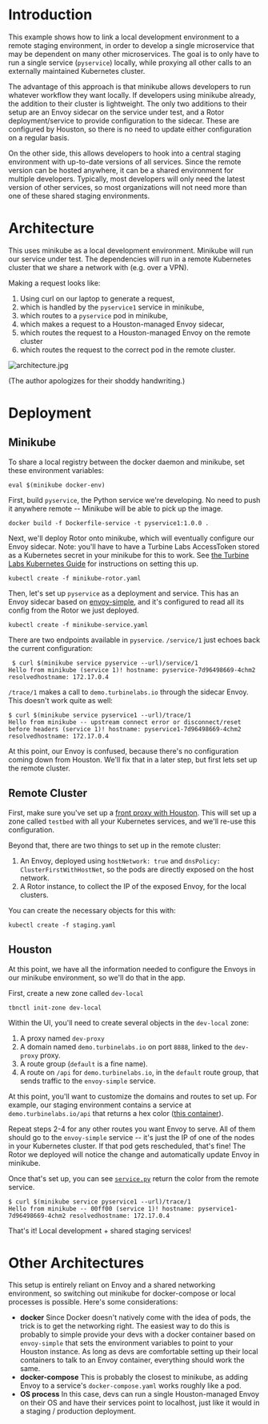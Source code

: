 # Introduction

This example shows how to link a local development environment to a remote
staging environment, in order to develop a single microservice that may be
dependent on many other microservices. The goal is to only have to run a single
service (`pyservice`) locally, while proxying all other calls to an externally
maintained Kubernetes cluster.

The advantage of this approach is that minikube allows developers to run
whatever workflow they want locally. If developers using minikube already, the
addition to their cluster is lightweight. The only two additions to their setup
are an Envoy sidecar on the service under test, and a Rotor deployment/service
to provide configuration to the sidecar. These are configured by Houston, so
there is no need to update either configuration on a regular basis.

On the other side, this allows developers to hook into a central staging
environment with up-to-date versions of all services. Since the remote version
can be hosted anywhere, it can be a shared environment for multiple
developers. Typically, most developers will only need the latest version of
other services, so most organizations will not need more than one of these
shared staging environments.

# Architecture

This uses minikube as a local development environment. Minikube will run our
service under test. The dependencies will run in a remote Kubernetes cluster
that we share a network with (e.g. over a VPN).

Making a request looks like:

1. Using curl on our laptop to generate a request,
2. which is handled by the `pyservice1` service in minikube,
3. which routes to a `pyservice` pod in minikube,
4. which makes a request to a Houston-managed Envoy sidecar,
5. which routes the request to a Houston-managed Envoy on the remote cluster
6. which routes the request to the correct pod in the remote cluster.

![architecture.jpg](architecture.jpg)

(The author apologizes for their shoddy handwriting.)

# Deployment

## Minikube

To share a local registry between the docker daemon and minikube, set these
environment variables:

```
eval $(minikube docker-env)
```

First, build `pyservice`, the Python service we're developing. No need to push
it anywhere remote -- Minikube will be able to pick up the image.

```
docker build -f Dockerfile-service -t pyservice1:1.0.0 .
```

Next, we'll deploy Rotor onto minikube, which will eventually configure our
Envoy sidecar. Note: you'll have to have a Turbine Labs AccessToken stored as a
Kubernetes secret in your minikube for this to work. See
[the Turbine Labs Kubernetes Guide](https://docs.turbinelabs.io/advanced/kubernetes.html)
for instructions on setting this up.

```
kubectl create -f minikube-rotor.yaml
```

Then, let's set up `pyservice` as a deployment and service. This has an Envoy
sidecar based on [envoy-simple](https://github.com/turbinelabs/envoy-simple),
and it's configured to read all its config from the Rotor we just deployed.

```
kubectl create -f minikube-service.yaml
```

There are two endpoints available in `pyservice`. `/service/1` just echoes back
the current configuration:

```
 $ curl $(minikube service pyservice --url)/service/1
Hello from minikube (service 1)! hostname: pyservice-7d96498669-4chm2 resolvedhostname: 172.17.0.4
```

`/trace/1` makes a call to `demo.turbinelabs.io` through the sidecar Envoy. This
doesn't work quite as well:

```
$ curl $(minikube service pyservice1 --url)/trace/1
Hello from minikube -- upstream connect error or disconnect/reset before headers (service 1)! hostname: pyservice1-7d96498669-4chm2 resolvedhostname: 172.17.0.4
```

At this point, our Envoy is confused, because there's no configuration coming
down from Houston. We'll fix that in a later step, but first lets set up the
remote cluster.

## Remote Cluster

First, make sure you've set up a
[front proxy with Houston](https://docs.turbinelabs.io/advanced/kubernetes.html).
This will set up a zone called `testbed` with all your Kubernetes services, and
we'll re-use this configuration.

Beyond that, there are two things to set up in the remote cluster:

1. An Envoy, deployed using `hostNetwork: true` and `dnsPolicy:
   ClusterFirstWithHostNet`, so the pods are directly exposed on the host
   network.
2. A Rotor instance, to collect the IP of the exposed Envoy, for the local
   clusters.

You can create the necessary objects for this with:

```
kubectl create -f staging.yaml
```

## Houston

At this point, we have all the information needed to configure the Envoys in our
minikube environment, so we'll do that in the app.

First, create a new zone called `dev-local`

```
tbnctl init-zone dev-local
```

Within the UI, you'll need to create several objects in the `dev-local`
zone:

1. A proxy named `dev-proxy`
2. A domain named `demo.turbinelabs.io` on port `8888`, linked to the
   `dev-proxy` proxy.
3. A route group (`default` is a fine name).
4. A route on `/api` for `demo.turbinelabs.io`, in the `default` route group,
   that sends traffic to the `envoy-simple` service.

At this point, you'll want to customize the domains and routes to set up. For
example, our staging environment contains a service at `demo.turbinelabs.io/api`
that returns a hex color
([this container](https://hub.docker.com/r/turbinelabs/all-in-one/)).

Repeat steps 2-4 for any other routes you want Envoy to serve. All of them
should go to the `envoy-simple` service -- it's just the IP of one of the nodes
in your Kubernetes cluster. If that pod gets rescheduled, that's fine! The Rotor
we deployed will notice the change and automatically update Envoy in minikube.

Once that's set up, you can see [`service.py`](service.py) return the color from
the remote service.

```
$ curl $(minikube service pyservice1 --url)/trace/1
Hello from minikube -- 00ff00 (service 1)! hostname: pyservice1-7d96498669-4chm2 resolvedhostname: 172.17.0.4
```

That's it! Local development + shared staging services!

# Other Architectures

This setup is entirely reliant on Envoy and a shared networking environment, so
switching out minikube for docker-compose or local processes is possible. Here's
some considerations:

 - **docker** Since Docker doesn't natively come with the idea of pods, the
   trick is to get the networking right. The easiest way to do this is probably
   to simple provide your devs with a docker container based on `envoy-simple`
   that sets the environment variables to point to your Houston instance. As
   long as devs are comfortable setting up their local containers to talk to an
   Envoy container, everything should work the same.
 - **docker-compose** This is probably the closest to minikube, as adding Envoy
   to a service's `docker-compose.yaml` works roughly like a pod.
 - **OS process** In this case, devs can run a single Houston-managed Envoy on
   their OS and have their services point to localhost, just like it would in a
   staging / production deployment.

